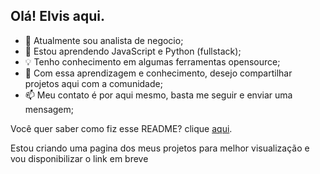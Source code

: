 ## Olá! Elvis aqui.

- 🔭 Atualmente sou analista de negocio;
- 🌱 Estou aprendendo JavaScript e Python (fullstack);
- 💡 Tenho conhecimento em algumas ferramentas opensource;
- 👯 Com essa aprendizagem e conhecimento, desejo compartilhar projetos aqui com a comunidade;
- 📫 Meu contato é por aqui mesmo, basta me seguir e enviar uma mensagem;
 
Você quer saber como fiz esse README? clique [aqui](https://github.com/anuraghazra/github-readme-stats/blob/master/docs/readme_pt-BR.md).

Estou criando uma pagina dos meus projetos para melhor visualização e vou disponibilizar o link em breve
